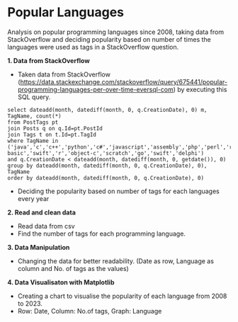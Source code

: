 # Popular Languages

Analysis on popular programming languages since 2008, taking data from StackOverflow and deciding popularity based on number of times the languages were used as tags in a StackOverflow question.

**1. Data from StackOverflow**
  - Taken data from StackOverflow (https://data.stackexchange.com/stackoverflow/query/675441/popular-programming-languages-per-over-time-eversql-com) by executing this SQL query.
  ```
  select dateadd(month, datediff(month, 0, q.CreationDate), 0) m, TagName, count(*)
  from PostTags pt
  join Posts q on q.Id=pt.PostId
  join Tags t on t.Id=pt.TagId
  where TagName in ('java','c','c++','python','c#','javascript','assembly','php','perl','ruby','visual basic','swift','r','object-c','scratch','go','swift','delphi')
  and q.CreationDate < dateadd(month, datediff(month, 0, getdate()), 0)
  group by dateadd(month, datediff(month, 0, q.CreationDate), 0), TagName
  order by dateadd(month, datediff(month, 0, q.CreationDate), 0)
  ```
  - Deciding the popularity based on number of tags for each languages every year

**2. Read and clean data**
  - Read data from csv
  - Find the number of tags for each programming language.

**3. Data Manipulation**
  - Changing the data for better readability. (Date as row, Language as column and No. of tags as the values)

**4. Data Visualisaton with Matplotlib**
  - Creating a chart to visualise the popularity of each language from 2008 to 2023.
  - Row: Date, Column: No.of tags, Graph: Language
